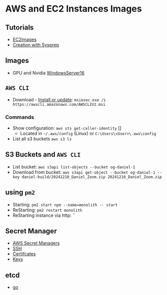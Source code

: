 # AWS and EC2 Instances Images

## Tutorials

- [EC2Images](https://docs.aws.amazon.com/imagebuilder/latest/userguide/what-is-image-builder.html)
- [Creation with Sysprep](https://docs.aws.amazon.com/AWSEC2/latest/UserGuide/ami-create-win-sysprep.html)

## Images

- GPU and Nvidia [WindowsServer16](https://aws.amazon.com/marketplace/pp/prodview-ymy34danwtiro?sr=0-1&ref_=beagle&applicationId=AWSMPContessa
)

## `AWS CLI` 

- Download - [Install or update](https://docs.aws.amazon.com/cli/latest/userguide/getting-started-install.html): `msiexec.exe /i https://awscli.amazonaws.com/AWSCLIV2.msi`

### Commands

- Show configuration: `aws sts get-caller-identity` []
  - Located in `~/.aws/config` (Linux) or `C:\Users\<User>\.aws\config`
- List all s3 buckets `aws s3 ls`

## S3 Buckets and `AWS CLI`

- List bucket: `aws s3api list-objects --bucket og-daniel-1`
- Download from bucket: `aws s3api get-object --bucket og-daniel-1 --key daniel-build/20241210_Daniel_Zoom.zip 20241210_Daniel_Zoom.zip`

## using `pm2`

- Starting: `pm2 start npm --name=monolith -- start`
- ReStarting: `pm2 restart monolith`
- ReStarting instance via http: ``

## Secret Manager

  - [AWS Secret Managers](https://docs.aws.amazon.com/secretsmanager/latest/userguide/intro.html)
  - [SSH](https://docs.aws.amazon.com/AWSEC2/latest/UserGuide/connect-linux-inst-eic.html)
  - [Certifcates](https://docs.aws.amazon.com/acm/latest/userguide/acm-overview.html)
  - [Keys](https://docs.aws.amazon.com/kms/latest/developerguide/overview.html)

## etcd

  - [go](https://pkg.go.dev/go.etcd.io/etcd/client/v3)

